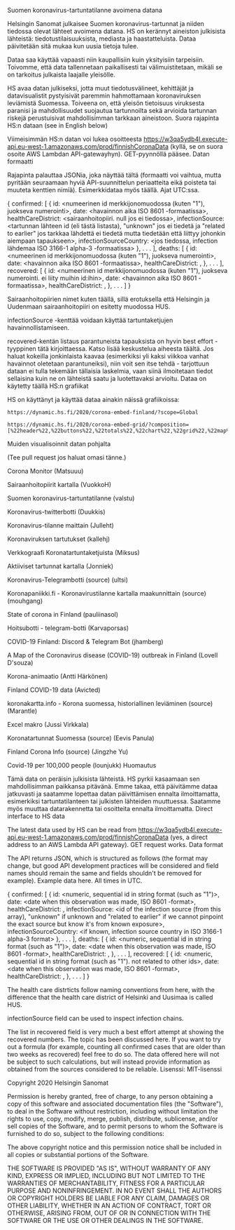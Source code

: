 Suomen koronavirus-tartuntatilanne avoimena datana

Helsingin Sanomat julkaisee Suomen koronavirus-tartunnat ja niiden tiedossa olevat lähteet avoimena datana. HS on kerännyt aineiston julkisista lähteistä: tiedotustilaisuuksista, mediasta ja haastatteluista. Dataa päivitetään sitä mukaa kun uusia tietoja tulee.

Dataa saa käyttää vapaasti niin kaupallisiin kuin yksityisiin tarpeisiin. Toivomme, että data tallennetaan paikallisesti tai välimuistitetaan, mikäli se on tarkoitus julkaista laajalle yleisölle.

HS avaa datan julkiseksi, jotta muut tiedotusvälineet, kehittäjät ja datavisualistit pystyisivät paremmin hahmottamaan koronaviruksen leviämistä Suomessa. Toiveena on, että yleisön tietoisuus viruksesta paranisi ja mahdollisuudet suojautua tartunnoilta sekä arvioida tartunnan riskejä perustuisivat mahdollisimman tarkkaan aineistoon.
Suora rajapinta HS:n dataan (see in English below)

Viimeisimmän HS:n datan voi lukea osoitteesta https://w3qa5ydb4l.execute-api.eu-west-1.amazonaws.com/prod/finnishCoronaData (kyllä, se on suora osoite AWS Lambdan API-gatewayhyn). GET-pyynnöllä pääsee.
Datan formaatti

Rajapinta palauttaa JSONia, joka näyttää tältä (formaatti voi vaihtua, mutta pyritään seuraamaan hyviä API-suunnittelun periaatteita eikä poisteta tai muuteta kenttien nimiä). Esimerkkidataa myös täällä. Ajat UTC:ssa.

{
  confirmed: [
    {
      id: <numeerinen id merkkijonomuodossa (kuten "1"), juokseva numerointi>,
      date: <havainnon aika ISO 8601 -formaatissa>,
      healthCareDistrict: <sairaanhoitopiiri. null jos ei tiedossa>,
      infectionSource: <tartunnan lähteen id (eli tästä listasta), "unknown" jos ei tiedetä ja "related to earlier" jos tarkkaa lähdettä ei tiedetä mutta tiedetään että liittyy johonkin aiempaan tapaukseen>,
      infectionSourceCountry: <jos tiedossa, infection lähdemaa ISO 3166-1 alpha-3 -formaatissa>
    },
    .
    .
    .
  ],
  deaths: [
    {
      id: <numeerinen id merkkijonomuodossa (kuten "1"), juokseva numerointi>,
      date: <havainnon aika ISO 8601 -formaatissa>,
      healthCareDistrict: <sairaanhoitopiiri>,
    },
    .
    .
    .
  ],
  recovered: [
    {
      id: <numeerinen id merkkijonomuodossa (kuten "1"), juokseva numerointi. ei liity muihin id:ihin>,
      date: <havainnon aika ISO 8601 -formaatissa>,
      healthCareDistrict: <sairaanhoitopiiri>,
    },
    .
    .
    .
  ]
}

Sairaanhoitopiirien nimet kuten täällä, sillä erotuksella että Helsingin ja Uudenmaan sairaanhoitopiiri on esitetty muodossa HUS.

infectionSource -kenttää voidaan käyttää tartuntaketjujen havainnollistamiseen.

recovered-kentän listaus parantuneista tapauksista on hyvin best effort -tyyppinen tätä kirjoittaessa. Katso lisää keskustelua aiheesta täältä. Jos haluat kokeilla jonkinlaista kaavaa (esimerkiksi yli kaksi viikkoa vanhat havainnot oletetaan parantuneiksi), niin voit sen itse tehdä - tarjottuun dataan ei tulla tekemään tällaisia laskelmia, vaan siinä ilmoitetaan tiedot sellaisina kuin ne on lähteistä saatu ja luotettavaksi arvioitu.
Dataa on käytetty täällä
HS:n grafiikat

HS on käyttänyt ja käyttää dataa ainakin näissä grafiikoissa:

    https://dynamic.hs.fi/2020/corona-embed-finland/?scope=Global

    https://dynamic.hs.fi/2020/corona-embed-grid/?composition=[%22header%22,%22buttons%22,%22totals%22,%22chart%22,%22grid%22,%22map%22,%22tracking%22,%22credits%22]

Muiden visualisoinnit datan pohjalta

(Tee pull request jos haluat omasi tänne.)

Corona Monitor (Matsuuu)

Sairaanhoitopiirit kartalla (VuokkoH)

Suomen koronavirus-tartuntatilanne (valstu)

Koronavirus-twitterbotti (Duukkis)

Koronavirus-tilanne maittain (Julleht)

Koronaviruksen tartutukset (kallehj)

Verkkograafi Koronatartuntaketjuista (Miksus)

Aktiiviset tartunnat kartalla (Jonniek)

Koronavirus-Telegrambotti (source) (ultsi)

Koronapaniikki.fi - Koronavirustilanne kartalla maakunnittain (source) (mouhgang)

State of corona in Finland (pauliinasol)

Hoitsubotti - telegram-botti (Karvaporsas)

COVID-19 Finland: Discord & Telegram Bot (jhamberg)

A Map of the Coronavirus disease (COVID-19) outbreak in Finland (Lovell D'souza)

Korona-animaatio (Antti Härkönen)

Finland COVID-19 data (Avicted)

koronakartta.info - Korona suomessa, historiallinen leviäminen (source) (Marantle)

Excel makro (Jussi Virkkala)

Koronatartunnat Suomessa (source) (Eevis Panula)

Finland Corona Info (source) (Jingzhe Yu)

Covid-19 per 100,000 people (lounjukk)
Huomautus

Tämä data on peräisin julkisista lähteistä. HS pyrkii kasaamaan sen mahdollisimman paikkansa pitävänä. Emme takaa, että päivitämme dataa jatkuvasti ja saatamme lopettaa datan päivittämisen ennalta ilmoittamatta, esimerkiksi tartuntatilanteen tai julkisten lähteiden muuttuessa. Saatamme myös muuttaa datarakennetta tai osoitteita ennalta ilmoittamatta.
Direct interface to HS data

The latest data used by HS can be read from https://w3qa5ydb4l.execute-api.eu-west-1.amazonaws.com/prod/finnishCoronaData (yes, a direct address to an AWS Lambda API gateway). GET request works.
Data format

The API returns JSON, which is structured as follows (the format may change, but good API development practices will be considered and field names should remain the same and fields shouldn't be removed for example). Example data here. All times in UTC.

{
  confirmed: [
    {
      id: <numeric, sequential id in string format (such as "1")>,
      date: <date when this observation was made, ISO 8601 -format>,
      healthCareDistrict: <health care district. null if unknown>,
      infectionSource: <id of the infection source (from this array), "unknown" if unknown and "related to earlier" if we cannot pinpoint the exact source but know it's from known exposure>,
      infectionSourceCountry: <if known, infection source country in ISO 3166-1 alpha-3 format>
    },
    .
    .
    .
  ],
  deaths: [
    {
      id: <numeric, sequential id in string format (such as "1")>,
      date: <date when this observation was made, ISO 8601 -format>,
      healthCareDistrict: <health care district>,
    },
    .
    .
    .
  ],
  recovered: [
    {
      id: <numeric, sequential id in string format (such as "1"). not related to other ids>,
      date: <date when this observation was made, ISO 8601 -format>,
      healthCareDistrict: <health care district>,
    },
    .
    .
    .
  ]
}

The health care distrticts follow naming conventions from here, with the difference that the health care district of Helsinki and Uusimaa is called HUS.

infectionSource field can be used to inspect infection chains.

The list in recovered field is very much a best effort attempt at showing the recovered numbers. The topic has been discussed here. If you want to try out a formula (for example, counting all confirmed cases that are older than two weeks as recovered) feel free to do so. The data offered here will not be subject to such calculations, but will instead provide information as obtained from the sources considered to be reliable.
Lisenssi: MIT-lisenssi

Copyright 2020 Helsingin Sanomat

Permission is hereby granted, free of charge, to any person obtaining a copy of this software and associated documentation files (the "Software"), to deal in the Software without restriction, including without limitation the rights to use, copy, modify, merge, publish, distribute, sublicense, and/or sell copies of the Software, and to permit persons to whom the Software is furnished to do so, subject to the following conditions:

The above copyright notice and this permission notice shall be included in all copies or substantial portions of the Software.

THE SOFTWARE IS PROVIDED "AS IS", WITHOUT WARRANTY OF ANY KIND, EXPRESS OR IMPLIED, INCLUDING BUT NOT LIMITED TO THE WARRANTIES OF MERCHANTABILITY, FITNESS FOR A PARTICULAR PURPOSE AND NONINFRINGEMENT. IN NO EVENT SHALL THE AUTHORS OR COPYRIGHT HOLDERS BE LIABLE FOR ANY CLAIM, DAMAGES OR OTHER LIABILITY, WHETHER IN AN ACTION OF CONTRACT, TORT OR OTHERWISE, ARISING FROM, OUT OF OR IN CONNECTION WITH THE SOFTWARE OR THE USE OR OTHER DEALINGS IN THE SOFTWARE.
